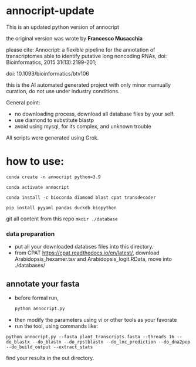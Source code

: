 # annocript-update
This is an updated python version of annocript

the original version was wrote by **Francesco Musacchia**

please cite: Annocript: a flexible pipeline for the annotation of transcriptomes able to identify putative long noncoding RNAs, doi: Bioinformatics, 2015 31(13):2199-201;

doi: 10.1093/bioinformatics/btv106

this is the AI automated generated project with only minor mamually curation, do not use under industry conditions.


General point:
- no downloading process, download all database files by your self.
- use diamond to substitute blastp
- avoid using mysql, for its complex, and unknown trouble

All scripts were generated using Grok.

# how to use:
``conda create -n annocript python=3.9``

``conda activate annocript``

``conda install -c bioconda diamond blast cpat transdecoder``

``pip install pyyaml pandas duckdb biopython``

git all content from this repo
``mkdir ./database``
### data preparation
- put all your downloaded databses files into this directory.
- from CPAT https://cpat.readthedocs.io/en/latest/, download Arabidopsis_hexamer.tsv and Arabidopsis_logit.RData, move into ./databases/
## annotate your fasta
- before formal run,
  ```bash
  python annocript.py
  ```
- then modify the parameters using vi or other tools as your favorate
- run the tool, using commands like:
```
python annocript.py --fasta plant_transcripts.fasta --threads 16 --do_blastx --do_blastn --do_rpstblastn --do_lnc_prediction --do_dna2pep --do_build_output --extract_stats
```
find your results in the out directory.
